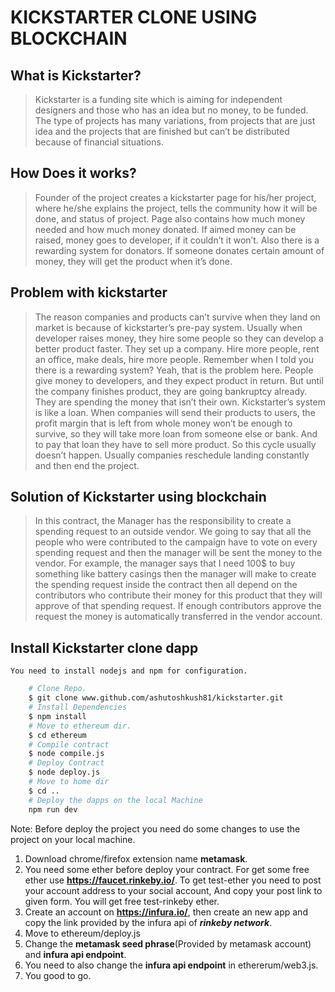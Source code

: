 # KICKSTARTER CLONE USING BLOCKCHAIN
## What is Kickstarter?
 > Kickstarter is a funding site which is aiming for independent designers and those who has an idea but no money, to be funded. The type of projects has many variations, from projects that are just idea and the projects that are finished but can’t be distributed because of financial situations.

## How Does it works?
 > Founder of the project creates a kickstarter page for his/her project, where he/she explains the project, tells the community how it will be done, and status of project. Page also contains how much money needed and how much money donated. If aimed money can be raised, money goes to developer, if it couldn’t it won’t. Also there is a rewarding system for donators. If someone donates certain amount of money, they will get the product when it’s done.

## Problem with kickstarter
 > The reason companies and products can’t survive when they land on market is because of kickstarter’s pre-pay system. Usually when developer raises money, they hire some people so they can develop a better product faster. They set up a company. Hire more people, rent an office, make deals, hire more people. Remember when I told you there is a rewarding system? Yeah, that is the problem here. People give money to developers, and they expect product in return. But until the company finishes product, they are going bankruptcy already. They are spending the money that isn’t their own. Kickstarter’s system is like a loan. When companies will send their products to users, the profit margin that is left from whole money won’t be enough to survive, so they will take more loan from someone else or bank. And to pay that loan they have to sell more product. So this cycle usually doesn’t happen. Usually companies reschedule landing constantly and then end the project.

## Solution of Kickstarter using blockchain
 > In this contract, the Manager has the responsibility to create a spending request to an outside vendor. We going to say that all the people who were contributed to the campaign have to vote on every spending request and then the manager will be sent the money to the vendor. For example, the manager says that I need 100$ to buy something like battery casings then the manager will make to create the spending request inside the contract then all depend on the contributors who contribute their money for this product that they will approve of that spending request. If enough contributors approve the request the money is automatically transferred in the vendor account.

## Install Kickstarter clone dapp
    You need to install nodejs and npm for configuration.
```bash
    # Clone Repo.
    $ git clone www.github.com/ashutoshkush81/kickstarter.git  
    # Install Dependencies
    $ npm install
    # Move to ethereum dir.
    $ cd ethereum
    # Compile contract
    $ node compile.js
    # Deploy Contract
    $ node deploy.js
    # Move to home dir
    $ cd ..
    # Deploy the dapps on the local Machine
    npm run dev
```

 Note: 
 Before deploy the project you need do some changes to use the project on your local machine.

 1. Download chrome/firefox extension name <b>metamask</b>.
 2. You need some ether before deploy your contract. For get some free ether use <b>https://faucet.rinkeby.io/</b>.
 To get test-ether you need to post your account address to your social account, And copy your post link to given form. You will get free test-rinkeby ether.
 3. Create an account on <b>https://infura.io/</b>, then create an new app and copy the link provided by the infura api of *<b>rinkeby network</b>*.
 4. Move to ethereum/deploy.js
 5. Change the <b>metamask seed phrase</b>(Provided by metamask account) and <b>infura api endpoint</b>.
 6. You need to also change the <b>infura api endpoint</b> in ethererum/web3.js.
 7. You good to go.
 

